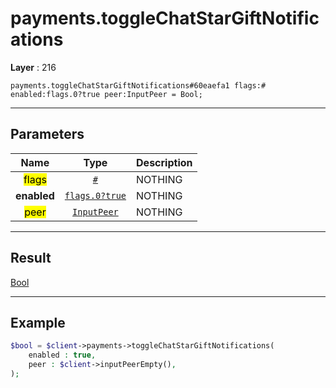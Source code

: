 # payments.toggleChatStarGiftNotifications

**Layer** : 216

```tl
payments.toggleChatStarGiftNotifications#60eaefa1 flags:# enabled:flags.0?true peer:InputPeer = Bool;
```

---

## Parameters

| Name | Type | Description |
| :---: | :---: | :--- |
| <mark>flags</mark> | [`#`](type/#) | NOTHING |
| **enabled** | [`flags.0?true`](type/true) | NOTHING |
| <mark>peer</mark> | [`InputPeer`](type/InputPeer) | NOTHING |

---

## Result

[Bool](type/Bool)

---

## Example

```php
$bool = $client->payments->toggleChatStarGiftNotifications(
	enabled : true,
	peer : $client->inputPeerEmpty(),
);
```